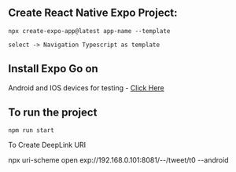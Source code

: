 ## Create React Native Expo Project:

```
npx create-expo-app@latest app-name --template

select -> Navigation Typescript as template
```

## Install Expo Go on

Android and IOS devices for testing - [Click Here](https://expo.dev/client)

## To run the project

```
npm run start
```

To Create DeepLink URI

npx uri-scheme open exp://192.168.0.101:8081/--/tweet/t0 --android
